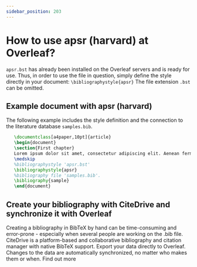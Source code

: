 ```yaml
---
sidebar_position: 203
---
```


# How to use apsr (harvard) at Overleaf?
`apsr.bst` has already been installed on the Overleaf servers and is ready for use. Thus, in order to use the file in question, simply define the style directly in your document: `\bibliographystyle{apsr}` The file extension `.bst` can be omitted.

## Example document with apsr (harvard)
The following example includes the style definition and the connection to the literature database `samples.bib`.
```tex
   \documentclass[a4paper,10pt]{article}
   \begin{document}
   \section{First chapter}
   Lorem ipsum dolor sit amet, consectetur adipiscing elit. Aenean fermentum justo massa, ut maximus mauris sodales et. Aenean vel elit a erat rhoncus pharetra.
   \medskip
   %bibliographystyle 'apsr.bst'
   \bibliographystyle{apsr}
   %bibliography file 'samples.bib'.
   \bibliography{sample}
   \end{document}
```

## Create your bibliography with CiteDrive and synchronize it with Overleaf
Creating a bibliography in BibTeX by hand can be time-consuming and error-prone - especially when several people are working on the .bib file. CiteDrive is a platform-based and collaborative bibliography and citation manager with native BibTeX support. Export your data directly to Overleaf. Changes to the data are automatically synchronized, no matter who makes them or when. Find out more